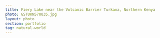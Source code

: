 ```yaml
---
title: Fiery Lake near the Volcanic Barrier Turkana, Northern Kenya
photo: GSTUKN570035.jpg 
layout: photo 
section: portfolio
tag: natural-world 
---
```

